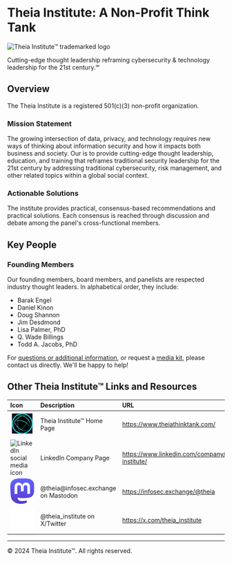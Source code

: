 # Theia Institute: A Non-Profit Think Tank

![Theia Institute™ trademarked logo](images/Theia_Institute_Trademarked_Logo.jpg)

Cutting-edge thought leadership reframing cybersecurity & technology leadership for the 21st century.℠

## Overview
The Theia Institute is a registered 501(c)(3) non-profit organization.

### Mission Statement
The growing intersection of data, privacy, and technology requires new ways of thinking about information security and
how it impacts both business and society. Our is to provide cutting-edge thought leadership, education, and training
that reframes traditional security leadership for the 21st century by addressing traditional cybersecurity, risk
management, and other related topics within a global social context.

### Actionable Solutions
The institute provides practical, consensus-based recommendations and practical solutions. Each consensus is reached
through discussion and debate among the panel's cross-functional members.

## Key People
### Founding Members
Our founding members, board members, and panelists are respected industry thought leaders. In alphabetical order, they
include:

- Barak Engel
- Daniel Kinon
- Doug Shannon
- Jim Desdmond
- Lisa Palmer, PhD
- Q. Wade Billings
- Todd A. Jacobs, PhD

For [questions or additional information](mailto:info@theia.institute?subject=Questions%20or%Additional%20Information),
or request a [media kit](mailto:pr@theia.institute?subject=Media%20Kit%20Requests), please contact us directly. We'll be
happy to help!

## Other Theia Institute™ Links and Resources

| Icon                                                                  | Description                          | URL                                                 |
|:----------------------------------------------------------------------|:-------------------------------------|:----------------------------------------------------|
| ![WWW globe icon](images/www.svg)                                     | Theia Institute™ Home Page           | <https://www.theiathinktank.com/>                   |
| ![LinkedIn social media icon](images/social_media_icons/linkedin.png) | LinkedIn Company Page                | <https://www.linkedin.com/company/theia-institute/> |
| ![Mastodon social media icon](images/social_media_icons/mastodon.svg) | @theia\@infosec.exchange on Mastodon | <https://infosec.exchange/@theia>                   |
| ![X Social media icon](images/social_media_icons/x.svg)               | @theia_institute on X/Twitter        | <https://x.com/theia_institute>                     |


---

© 2024 Theia Institute™. All rights reserved.
